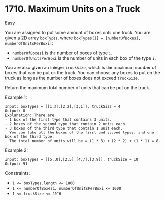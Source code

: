 # 1710. Maximum Units on a Truck 
       
Easy

You are assigned to put some amount of boxes onto one truck. You are given a 2D array 
`boxTypes`, where `boxTypes[i] = [numberOfBoxesi, numberOfUnitsPerBoxi]`:

* `numberOfBoxesi` is the number of boxes of type `i`.
* `numberOfUnitsPerBoxi` is the number of units in each box of the type `i`.

You are also given an integer `truckSize`, which is the maximum number of boxes that 
can be put on the truck. You can choose any boxes to put on the truck as long as the 
number of boxes does not exceed `truckSize`.

Return the maximum total number of units that can be put on the truck.

Example 1:
```
Input: boxTypes = [[1,3],[2,2],[3,1]], truckSize = 4
Output: 8
Explanation: There are:
- 1 box of the first type that contains 3 units.
- 2 boxes of the second type that contain 2 units each.
- 3 boxes of the third type that contain 1 unit each.
  You can take all the boxes of the first and second types, and one box of the third type.
  The total number of units will be = (1 * 3) + (2 * 2) + (1 * 1) = 8. 
```

Example 2:
```
Input: boxTypes = [[5,10],[2,5],[4,7],[3,9]], truckSize = 10
Output: 91
```

Constraints:

* `1 <= boxTypes.length <= 1000`
* `1 <= numberOfBoxesi, numberOfUnitsPerBoxi <= 1000`
* `1 <= truckSize <= 10^6`